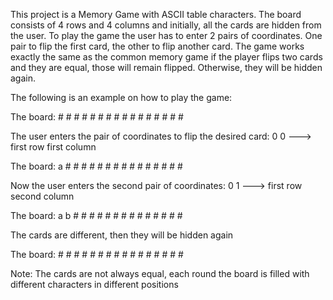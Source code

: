 This project is a Memory Game with ASCII table characters. The board consists of 4 rows and 4 columns and initially, all the cards are hidden from the user. To play the game the user has to enter 2 pairs of coordinates. One pair to flip the first card, the other to flip another card. The game works exactly the same as the common memory game if the player flips two cards and they are equal, those will remain flipped. Otherwise, they will be hidden again.

The following is an example on how to play the game:

The board:
    # # # #
    # # # #
    # # # #
    # # # #

The user enters the pair of coordinates to flip the desired card:
0 0 ---> first row first column

The board:
    a # # #
    # # # #
    # # # #
    # # # #

Now the user enters the second pair of coordinates:
 0 1 ---> first row second column

 The board:
    a b # #
    # # # #
    # # # #
    # # # #

The cards are different, then they will be hidden again

The board:
    # # # #
    # # # #
    # # # #
    # # # #

Note: The cards are not always equal, each round the board is filled with different characters in different positions
